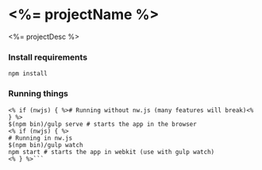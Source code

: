 # <%= projectName %>
<%= projectDesc %>

### Install requirements
```shell
npm install
```

### Running things
```shell
<% if (nwjs) { %># Running without nw.js (many features will break)<% } %>
$(npm bin)/gulp serve # starts the app in the browser
<% if (nwjs) { %>
# Running in nw.js
$(npm bin)/gulp watch
npm start # starts the app in webkit (use with gulp watch)
<% } %>```
